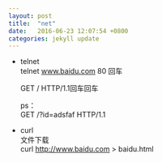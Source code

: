 ```yaml
---
layout: post
title:  "net"
date:   2016-06-23 12:07:54 +0800
categories: jekyll update
---
```


* telnet  
  telnet www.baidu.com 80 回车  

  GET / HTTP/1.1回车回车  

  ps：  
  GET /?id=adsfaf HTTP/1.1      

* curl  
  文件下载  
  curl http://www.baidu.com > baidu.html  


